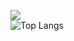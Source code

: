 <img src="https://github-readme-stats.vercel.app/api?username=112batman&show_icons=true&theme=radical&count_private=true">\
![Top Langs](https://github-readme-stats.vercel.app/api/top-langs/?username=112batman&layout=compact)
